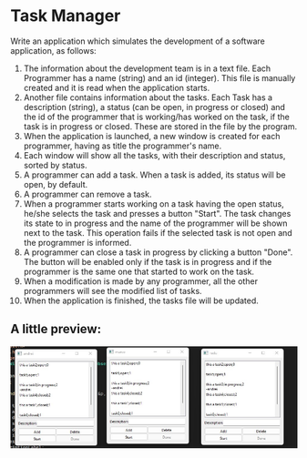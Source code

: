 # Task Manager

Write an application which simulates the development of a software application, as follows:
1. The information about the development team is in a text file. Each Programmer has a name (string)
and an id (integer). This file is manually created and it is read when the application starts.
2. Another file contains information about the tasks. Each Task has a description (string), a status (can
be open, in progress or closed) and the id of the programmer that is working/has worked on the task,
if the task is in progress or closed. These are stored in the file by the program.
3. When the application is launched, a new window is created for each programmer, having as title the
programmer's name.
4. Each window will show all the tasks, with their description and status, sorted by status.
5. A programmer can add a task. When a task is added, its status will be open, by default.
6. A programmer can remove a task. 
7. When a programmer starts working on a task having the open status, he/she selects the task and
presses a button "Start". The task changes its state to in progress and the name of the programmer
will be shown next to the task. This operation fails if the selected task is not open and the programmer
is informed.
8. A programmer can close a task in progress by clicking a button "Done". The button will be enabled
only if the task is in progress and if the programmer is the same one that started to work on the task.
9. When a modification is made by any programmer, all the other programmers will see the modified
list of tasks.
10. When the application is finished, the tasks file will be updated.
<h2>A little preview:</h2>
<img src="images/task.jpg">
